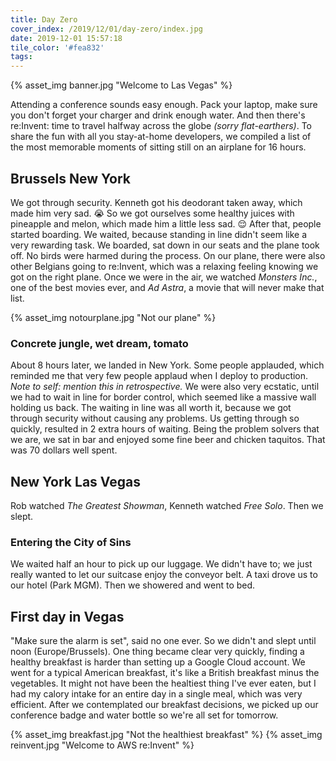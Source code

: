 ```yaml
---
title: Day Zero
cover_index: /2019/12/01/day-zero/index.jpg
date: 2019-12-01 15:57:18
tile_color: '#fea832'
tags:
---
```

{% asset_img banner.jpg "Welcome to Las Vegas" %}

Attending a conference sounds easy enough. Pack your laptop, make sure you don't forget your charger and drink enough water. And then there's re:Invent: time to travel halfway across the globe *(sorry flat-earthers)*. To share the fun with all you stay-at-home developers, we compiled a list of the most memorable moments of sitting still on an airplane for 16 hours.

## Brussels <i class="icon fa-plane"></i> New York
We got through security. Kenneth got his deodorant taken away, which made him very sad. 😭 So we got ourselves some healthy juices with pineapple and melon, which made him a little less sad. 😌 After that, people started boarding. We waited, because standing in line didn't seem like a very rewarding task. We boarded, sat down in our seats and the plane took off. No birds were harmed during the process. On our plane, there were also other Belgians going to re:Invent, which was a relaxing feeling knowing we got on the right plane. Once we were in the air, we watched *Monsters Inc.*, one of the best movies ever, and *Ad Astra*, a movie that will never make that list.

{% asset_img notourplane.jpg "Not our plane" %}

### Concrete jungle, wet dream, tomato
About 8 hours later, we landed in New York. Some people applauded, which reminded me that very few people applaud when I deploy to production. *Note to self: mention this in retrospective.* We were also very ecstatic, until we had to wait in line for border control, which seemed like a massive wall holding us back.
The waiting in line was all worth it, because we got through security without causing any problems. Us getting through so quickly, resulted in 2 extra hours of waiting. Being the problem solvers that we are, we sat in bar and enjoyed some fine beer and chicken taquitos. That was 70 dollars well spent.

## New York <i class="icon fa-plane"></i> Las Vegas
Rob watched *The Greatest Showman*, Kenneth watched *Free Solo*. Then we slept.

### Entering the City of Sins
We waited half an hour to pick up our luggage. We didn't have to; we just really wanted to let our suitcase enjoy the conveyor belt. A taxi drove us to our hotel (Park MGM). Then we showered and went to bed.

## First day in Vegas
"Make sure the alarm is set", said no one ever. So we didn't and slept until noon (Europe/Brussels). One thing became clear very quickly, finding a healthy breakfast is harder than setting up a Google Cloud account. We went for a typical American breakfast, it's like a British breakfast minus the vegetables. It might not have been the healtiest thing I've ever eaten, but I had my calory intake for an entire day in a single meal, which was very efficient. After we contemplated our breakfast decisions, we picked up our conference badge and water bottle so we're all set for tomorrow.

{% asset_img breakfast.jpg "Not the healthiest breakfast" %}
{% asset_img reinvent.jpg "Welcome to AWS re:Invent" %}
